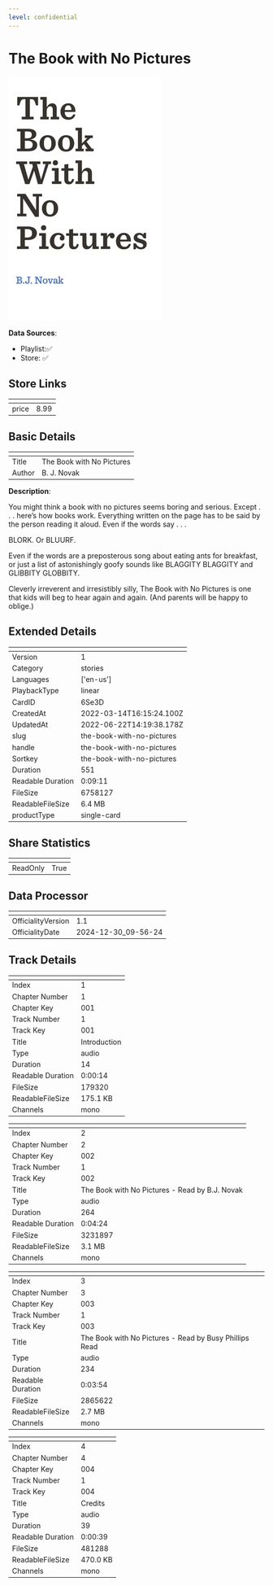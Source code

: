 ```yaml
---
level: confidential
---
```

# The Book with No Pictures

![card_[6Se3D].png](../../img/cards/card_[6Se3D].png)

**Data Sources**: 

- Playlist:✅
- Store: ✅


## Store Links

| <!-- --> | <!-- --> |
| - | - |
| price | 8.99 |


## Basic Details

| <!-- --> | <!-- --> |
| - | - |
| Title | The Book with No Pictures |
| Author | B. J. Novak |

**Description**:

You might think a book with no pictures seems boring and serious. Except . . . here’s how books work. Everything written on the page has to be said by the person reading it aloud. Even if the words say . . .

BLORK. Or BLUURF.

Even if the words are a preposterous song about eating ants for breakfast, or just a list of astonishingly goofy sounds like BLAGGITY BLAGGITY and GLIBBITY GLOBBITY.

Cleverly irreverent and irresistibly silly, The Book with No Pictures is one that kids will beg to hear again and again. (And parents will be happy to oblige.)


## Extended Details

| <!-- --> | <!-- --> |
| - | - |
| Version | 1 |
| Category | stories |
| Languages | ['en-us'] |
| PlaybackType | linear |
| CardID | 6Se3D |
| CreatedAt | 2022-03-14T16:15:24.100Z |
| UpdatedAt | 2022-06-22T14:19:38.178Z |
| slug | the-book-with-no-pictures |
| handle | the-book-with-no-pictures |
| Sortkey | the-book-with-no-pictures |
| Duration | 551 |
| Readable Duration | 0:09:11 |
| FileSize | 6758127 |
| ReadableFileSize | 6.4 MB |
| productType | single-card |


## Share Statistics

| <!-- --> | <!-- --> |
| - | - |
| ReadOnly | True |


## Data Processor

| <!-- --> | <!-- --> |
| - | - |
| OfficialityVersion | 1.1
| OfficialityDate | 2024-12-30_09-56-24


## Track Details

| <!-- --> | <!-- --> |
| - | - |
| Index | 1 |
| Chapter Number | 1 |
| Chapter Key | 001 |
| Track Number | 1 |
| Track Key | 001 |
| Title | Introduction |
| Type | audio |
| Duration | 14 |
| Readable Duration | 0:00:14 |
| FileSize | 179320 |
| ReadableFileSize | 175.1 KB |
| Channels | mono |

| <!-- --> | <!-- --> |
| - | - |
| Index | 2 |
| Chapter Number | 2 |
| Chapter Key | 002 |
| Track Number | 1 |
| Track Key | 002 |
| Title | The Book with No Pictures - Read by B.J. Novak |
| Type | audio |
| Duration | 264 |
| Readable Duration | 0:04:24 |
| FileSize | 3231897 |
| ReadableFileSize | 3.1 MB |
| Channels | mono |

| <!-- --> | <!-- --> |
| - | - |
| Index | 3 |
| Chapter Number | 3 |
| Chapter Key | 003 |
| Track Number | 1 |
| Track Key | 003 |
| Title | The Book with No Pictures - Read by Busy Phillips Read |
| Type | audio |
| Duration | 234 |
| Readable Duration | 0:03:54 |
| FileSize | 2865622 |
| ReadableFileSize | 2.7 MB |
| Channels | mono |

| <!-- --> | <!-- --> |
| - | - |
| Index | 4 |
| Chapter Number | 4 |
| Chapter Key | 004 |
| Track Number | 1 |
| Track Key | 004 |
| Title | Credits |
| Type | audio |
| Duration | 39 |
| Readable Duration | 0:00:39 |
| FileSize | 481288 |
| ReadableFileSize | 470.0 KB |
| Channels | mono |

